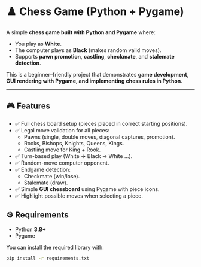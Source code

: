# ♟️ Chess Game (Python + Pygame)

A simple **chess game built with Python and Pygame** where:  
- You play as **White**.  
- The computer plays as **Black** (makes random valid moves).  
- Supports **pawn promotion**, **castling**, **checkmate**, and **stalemate detection**.  

This is a beginner–friendly project that demonstrates **game development, GUI rendering with Pygame, and implementing chess rules in Python**.

---

## 🎮 Features
- ✅ Full chess board setup (pieces placed in correct starting positions).  
- ✅ Legal move validation for all pieces:
  - Pawns (single, double moves, diagonal captures, promotion).  
  - Rooks, Bishops, Knights, Queens, Kings.  
  - Castling move for King + Rook.  
- ✅ Turn-based play (White → Black → White …).  
- ✅ Random-move computer opponent.  
- ✅ Endgame detection:
  - Checkmate (win/lose).  
  - Stalemate (draw).  
- ✅ Simple **GUI chessboard** using Pygame with piece icons.  
- ✅ Highlight possible moves when selecting a piece.  


## ⚙️ Requirements
- Python **3.8+**  
- Pygame  

You can install the required library with:
```bash
pip install -r requirements.txt